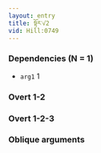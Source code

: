 ```yaml
---
layout: entry
title: སྟོར་√2
vid: Hill:0749
---
```

### Dependencies (N = 1)
* `arg1` 1


### Overt 1-2


### Overt 1-2-3


### Oblique arguments
